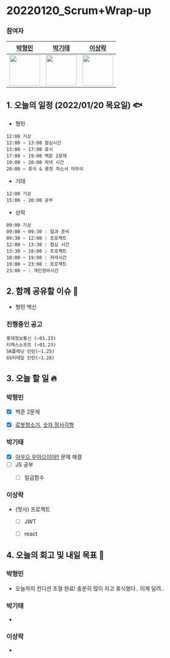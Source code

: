 # 20220120_Scrum+Wrap-up

### 참여자

| [박형민](https://github.com/npnppn)  | [박기태](https://github.com/idiot-kitto)   | [이상락](https://github.com/SangRakee)  |
| :------: | :------: | :------:
|<img src="https://github.com/npnppn.png" width="80"> | <img src="https://github.com/idiot-kitto.png" width="80">|<img src="https://github.com/SangRakee.png" width="80">

## 1. 오늘의 일정 (2022/01/20 목요일) 🐟

- 형민
```
12:00 기상
12:00 ~ 13:00 점심시간
13:00 ~ 17:00 휴식
17:00 ~ 19:00 백준 2문제
19:00 ~ 20:00 저녁 시간
20:00 ~ 휴식 & 롯정 자소서 마무리
```

- 기태
```
12:00 기상
15:00 - 20:00 공부
```

- 상락
```
09:00 기상
09:00 ~ 09:30 : 일과 준비
09:30 ~ 12:00 : 프로젝트
12:00 ~ 13:30 : 점심 시간
13:30 ~ 18:00 : 프로젝트
18:00 ~ 19:00 : 저녁시간
19:00 ~ 23:00 : 프로젝트
23:00 ~ : 개인정비시간 

```

## 2. 함께 공유할 이슈 💌
- 형민 백신

### 진행중인 공고
```
롯데정보통신 (~01.23)
티맥스소프트 (~01.23)
SK플래닛 인턴(~1.25)
GS리테일 인턴(~1.28)
```



## 3. 오늘 할 일 🔥



### 박형민
- [x] 백준 2문제
- [x] [로봇청소기](https://www.acmicpc.net/problem/14503), [숫자 정사각형](https://www.acmicpc.net/problem/1051)


### 박기태

- [x] [아우으 우아으이야!!](https://www.acmicpc.net/problem/15922) 문제 해결
- [ ] JS 공부
    - [ ] 일급함수



### 이상락
- (멋사) 프로젝트
    - [ ] JWT
    - [ ] react



## 4. 오늘의 회고 및 내일 목표 🎈


    

### 박형민

- 오늘까지 컨디션 조절 완료! 충분히 많이 자고 휴식했다.. 이제 달려..

### 박기태

- 

### 이상락
- 
